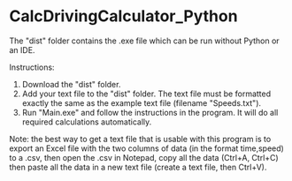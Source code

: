 # CalcDrivingCalculator_Python

The "dist" folder contains the .exe file which can be run without Python or an IDE.

 Instructions:
  1. Download the "dist" folder.
  2. Add your text file to the "dist" folder. The text file must be formatted exactly the same as the example text file (filename "Speeds.txt").
  3. Run "Main.exe" and follow the instructions in the program. It will do all required calculations automatically.


 Note: the best way to get a text file that is usable with this program is to export an Excel file with the two columns of data (in the format time,speed) to a .csv, then open the .csv in Notepad, copy all the data (Ctrl+A, Ctrl+C) then paste all the data in a new text file (create a text file, then Ctrl+V).

